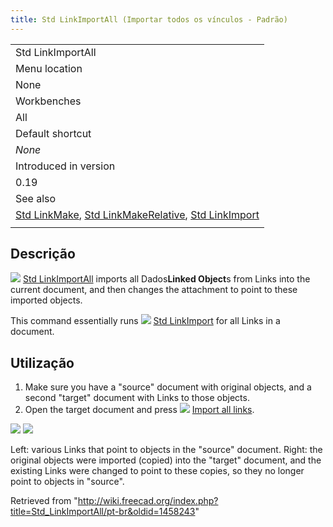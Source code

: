 ```yaml
---
title: Std LinkImportAll (Importar todos os vínculos - Padrão)
---
```

|  |
| --- |
| Std LinkImportAll |
| Menu location |
| None |
| Workbenches |
| All |
| Default shortcut |
| *None* |
| Introduced in version |
| 0.19 |
| See also |
| [Std LinkMake](/Std_LinkMake "Std LinkMake"), [Std LinkMakeRelative](/Std_LinkMakeRelative "Std LinkMakeRelative"), [Std LinkImport](/Std_LinkImport "Std LinkImport") |
|  |

## Descrição

![](/images/Std_LinkImportAll.svg) [Std LinkImportAll](/Std_LinkImportAll "Std LinkImportAll") imports all Dados**Linked Object**s from Links into the current document, and then changes the attachment to point to these imported objects.

This command essentially runs ![](/images/Std_LinkImport.svg) [Std LinkImport](/Std_LinkImport "Std LinkImport") for all Links in a document.

## Utilização

1. Make sure you have a "source" document with original objects, and a second "target" document with Links to those objects.
2. Open the target document and press ![](/images/Std_LinkImportAll.svg) [Import all links](/Std_LinkImportAll "Std LinkImportAll").

![](/images/Std_Link_tree_import_all_1_example.png) ![](/images/Std_Link_tree_import_all_2_example.png)

Left: various Links that point to objects in the "source" document. Right: the original objects were imported (copied) into the "target" document, and the existing Links were changed to point to these copies, so they no longer point to objects in "source".

Retrieved from "<http://wiki.freecad.org/index.php?title=Std_LinkImportAll/pt-br&oldid=1458243>"